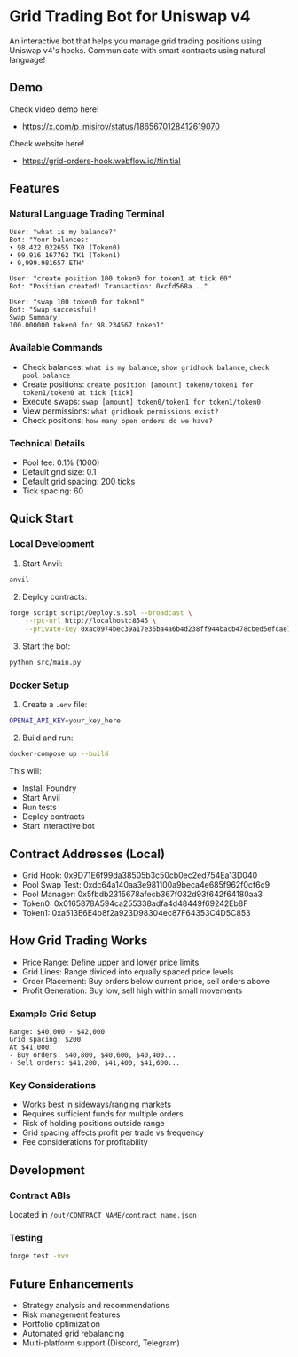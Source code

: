 # Grid Trading Bot for Uniswap v4

An interactive bot that helps you manage grid trading positions using Uniswap v4's hooks. Communicate with smart contracts using natural language!

## Demo

Check video demo here! 
- https://x.com/p_misirov/status/1865670128412619070

Check website here!
- https://grid-orders-hook.webflow.io/#initial


## Features

### Natural Language Trading Terminal
```
User: "what is my balance?"
Bot: "Your balances:
• 98,422.022655 TK0 (Token0)
• 99,916.167762 TK1 (Token1)
• 9,999.981657 ETH"

User: "create position 100 token0 for token1 at tick 60"
Bot: "Position created! Transaction: 0xcfd568a..."

User: "swap 100 token0 for token1"
Bot: "Swap successful! 
Swap Summary:
100.000000 token0 for 98.234567 token1"
```

### Available Commands
- Check balances: `what is my balance`, `show gridhook balance`, `check pool balance`
- Create positions: `create position [amount] token0/token1 for token1/token0 at tick [tick]`
- Execute swaps: `swap [amount] token0/token1 for token1/token0`
- View permissions: `what gridhook permissions exist?`
- Check positions: `how many open orders do we have?`

### Technical Details
- Pool fee: 0.1% (1000)
- Default grid size: 0.1
- Default grid spacing: 200 ticks
- Tick spacing: 60

## Quick Start

### Local Development
1. Start Anvil:
```bash
anvil
```

2. Deploy contracts:
```bash
forge script script/Deploy.s.sol --broadcast \
    --rpc-url http://localhost:8545 \
    --private-key 0xac0974bec39a17e36ba4a6b4d238ff944bacb478cbed5efcae784d7bf4f2ff80
```

3. Start the bot:
```bash
python src/main.py
```

### Docker Setup
1. Create a `.env` file:
```bash
OPENAI_API_KEY=your_key_here
```

2. Build and run:
```bash
docker-compose up --build
```

This will:
- Install Foundry
- Start Anvil
- Run tests
- Deploy contracts
- Start interactive bot

## Contract Addresses (Local)
- Grid Hook: 0x9D71E6f99da38505b3c50cb0ec2ed754Ea13D040
- Pool Swap Test: 0xdc64a140aa3e981100a9beca4e685f962f0cf6c9
- Pool Manager: 0x5fbdb2315678afecb367f032d93f642f64180aa3
- Token0: 0x0165878A594ca255338adfa4d48449f69242Eb8F
- Token1: 0xa513E6E4b8f2a923D98304ec87F64353C4D5C853

## How Grid Trading Works
- Price Range: Define upper and lower price limits
- Grid Lines: Range divided into equally spaced price levels
- Order Placement: Buy orders below current price, sell orders above
- Profit Generation: Buy low, sell high within small movements

### Example Grid Setup
```
Range: $40,000 - $42,000
Grid spacing: $200
At $41,000:
- Buy orders: $40,800, $40,600, $40,400...
- Sell orders: $41,200, $41,400, $41,600...
```

### Key Considerations
- Works best in sideways/ranging markets
- Requires sufficient funds for multiple orders
- Risk of holding positions outside range
- Grid spacing affects profit per trade vs frequency
- Fee considerations for profitability

## Development

### Contract ABIs
Located in `/out/CONTRACT_NAME/contract_name.json`

### Testing
```bash
forge test -vvv
```

## Future Enhancements
- Strategy analysis and recommendations
- Risk management features
- Portfolio optimization
- Automated grid rebalancing
- Multi-platform support (Discord, Telegram)
